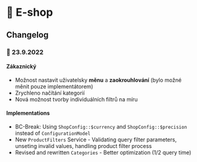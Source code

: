 # 🛒 E-shop

## Changelog

### 🚩 23.9.2022

#### Zákaznický
- Možnost nastavit uživatelsky **měnu** a **zaokrouhlování** (bylo možné měnit pouze implementátorem)
- Zrychleno načítání kategorií
- Nová možnost tvorby individuálních filtrů na míru

#### Implementations
- BC-Break: Using `ShopConfig::$currency` and `ShopConfig::$precision` instead of `ConfigurationModel`
- New `ProductFilters` Service - Validating query filter parameters, unseting invalid values, handling product filter process
- Revised and rewritten `Categories` - Better optimization (1/2 query time)

